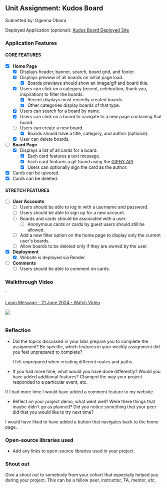 ## Unit Assignment: Kudos Board

Submitted by: Ogenna Obiora

Deployed Application (optional): [Kudos Board Deployed Site](ADD_LINK_HERE)

### Application Features

#### CORE FEATURES

- [x] **Home Page**
  - [x] Displays header, banner, search, board grid, and footer.
  - [x] Displays preview of all boards on initial page load.
    - [x] Boards previews should show an image/gif and board title.
  - [x] Users can click on a category (recent, celebration, thank you, inspiration) to filter the boards.
    - [x] Recent displays most recently created boards.
    - [x] Other categories display boards of that type.
  - [x] Users can search for a board by name.
  - [x] Users can click on a board to navigate to a new page containing that board.
  - [ ] Users can create a new board.
    - [x] Boards should have a title, category, and author (optional).
  - [x] User can delete boards.
- [ ] **Board Page**
  - [x] Displays a list of all cards for a board.
    - [x] Each card features a text message.
    - [x] Each card features a gif found using the [GIPHY API](https://developers.giphy.com/docs/api/).
    - [x] Users can optionally sign the card as the author.
- [x] Cards can be upvoted.
- [x] Cards can be deleted.

#### STRETCH FEATURES

- [ ] **User Accounts**
  - [ ] Users should be able to log in with a username and password.
  - [ ] Users should be able to sign up for a new account.
  - [ ] Boards and cards should be associated with a user.
    - [ ] Anonymous cards or cards by guest users should still be allowed.
  - [ ] Add a new filter option on the home page to display only the current user's boards.
  - [ ] Allow boards to be deleted only if they are owned by the user.
- [x] **Deployment**
  - [x] Website is deployed via Render.
- [ ] **Comments**
  - [ ] Users should be able to comment on cards.

### Walkthrough Video

`<div>
<a href="https://www.loom.com/share/1b9c567c45b541e6aebb370c2b7645e1">

<p>Loom Message - 21 June 2024 - Watch Video</p>
</a>
<a href="https://www.loom.com/share/1b9c567c45b541e6aebb370c2b7645e1">
<img style="max-width:300px;" src="https://cdn.loom.com/sessions/thumbnails/1b9c567c45b541e6aebb370c2b7645e1-with-play.gif">
</a>

  </div>`

### Reflection

- Did the topics discussed in your labs prepare you to complete the assignment? Be specific, which features in your weekly assignment did you feel unprepared to complete?

  I felt unprepared when creating different routes and paths

- If you had more time, what would you have done differently? Would you have added additional features? Changed the way your project responded to a particular event, etc.

If I had more time I would have added a comment feature to my website

- Reflect on your project demo, what went well? Were there things that maybe didn't go as planned? Did you notice something that your peer did that you would like to try next time?

I would have liked to have added a button that navigates back to the home page.

### Open-source libraries used

- Add any links to open-source libraries used in your project.

### Shout out

Give a shout out to somebody from your cohort that especially helped you during your project. This can be a fellow peer, instructor, TA, mentor, etc.

